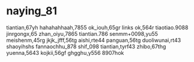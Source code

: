 # naying_81
tiantian,67yh
hahahahhaah,7855
ok_iouh,65gr
links ok,564r
tiaotiao.9088
jinrgongx,65
zhan_oiyu,7865
tiantian.786
senmm+0098,yu55
meishenm,45rg
jkjk_jfff,56tg
aishi,rte44
panguan,56tg
duoliwunai,rt43
shaoyihshs
fannaochhu_878
shif_098
tiantian,tyrf43
zhibo,67thg
yuenna,5643
kojkii,56gf
ghgghu,y556
8907hok
